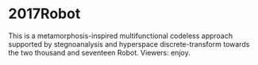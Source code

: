 # 2017Robot
This is a metamorphosis-inspired multifunctional codeless approach supported by stegnoanalysis and hyperspace discrete-transform towards the two thousand and seventeen Robot. Viewers: enjoy.
